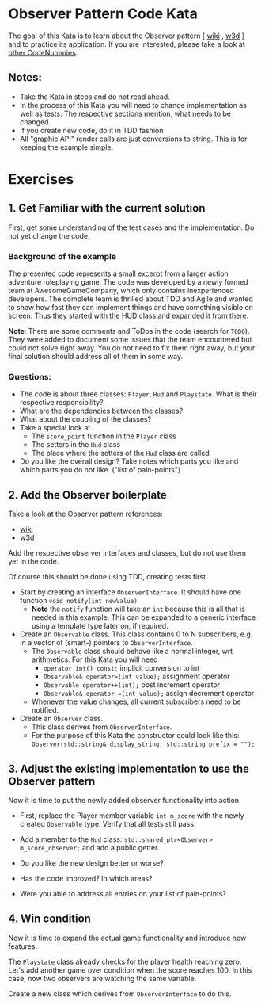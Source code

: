 # Observer Pattern Code Kata

The goal of this Kata is to learn about the Observer pattern [ [wiki](https://en.wikipedia.org/wiki/Observer_pattern)
, [w3d](http://w3sdesign.com/?gr=b07&ugr=proble) ] and to practice its application. If you are interested, please take a
look at [other CodeNummies](https://github.com/Laguna1989/CodeNummies_Overview).

## Notes:

* Take the Kata in steps and do not read ahead.
* In the process of this Kata you will need to change implementation as well as tests. The respective sections mention,
  what needs to be changed.
* If you create new code, do it in TDD fashion
* All "graphic API" render calls are just conversions to string. This is for keeping the example simple.

# Exercises

## 1. Get Familiar with the current solution

First, get some understanding of the test cases and the implementation. Do not yet change the code.

### Background of the example

The presented code represents a small excerpt from a larger action adventure roleplaying game. The code was developed by
a newly formed team at AwesomeGameCompany, which only contains inexperienced developers. The complete team is thrilled
about TDD and Agile and wanted to show how fast they can implement things and have something visible on screen. Thus
they started with the HUD class and expanded it from there.

**Note**: There are some comments and ToDos in the code (search for `TODO`). They were added to document some issues
that the team encountered but could not solve right away. You do not need to fix them right away, but your final
solution should address all of them in some way.

### Questions:

* The code is about three classes: `Player`, `Hud` and `Playstate`. What is their respective responsibility?
* What are the dependencies between the classes?
* What about the coupling of the classes?
* Take a special look at
    * The `score_point` function in the `Player` class
    * The setters in the `Hud` class
    * The place where the setters of the `Hud` class are called
* Do you like the overall design? Take notes which parts you like and which parts you do not like. ("list of
  pain-points")

## 2. Add the Observer boilerplate

Take a look at the Observer pattern references:

* [wiki](https://en.wikipedia.org/wiki/Observer_pattern)
* [w3d](http://w3sdesign.com/?gr=b07&ugr=proble)

Add the respective observer interfaces and classes, but do not use them yet in the code.

Of course this should be done using TDD, creating tests first.

* Start by creating an interface `ObserverInterface`. It should have one function `void notify(int newValue)`
    * **Note** the `notify` function will take an `int` because this is all that is needed in this example. This can be
      expanded to a generic interface using a template type later on, if required.
* Create an `Observable` class. This class contains 0 to N subscribers, e.g. in a vector of (smart-) pointers
  to `ObserverInterface`.
    * The `Observable` class should behave like a normal integer, wrt arithmetics. For this Kata you will need
        * `operator int() const;` implicit conversion to int
        * `Observable& operator=(int value);` assignment operator
        * `Observable operator++(int);` post increment operator
        * `Observable& operator-=(int value);` assign decrement operator
    * Whenever the value changes, all current subscribers need to be notified.
* Create an `Observer` class.
    * This class derives from `ObserverInterface`.
    * For the purpose of this Kata the constructor could look like
      this: `Observer(std::string& display_string, std::string prefix = "");`

## 3. Adjust the existing implementation to use the Observer pattern

Now it is time to put the newly added observer functionality into action.

* First, replace the Player member variable `int m_score` with the newly created `Observable` type. Verify that all
  tests still pass.
* Add a member to the `Hud` class: `std::shared_ptr<Observer> m_score_observer;` and add a public getter.

* Do you like the new design better or worse?
* Has the code improved? In which areas?
* Were you able to address all entries on your list of pain-points?

## 4. Win condition

Now it is time to expand the actual game functionality and introduce new features.

The `Playstate` class already checks for the player health reaching zero. Let's add another game over condition when the
score reaches 100. In this case, now two observers are watching the same variable.

Create a new class which derives from `ObserverInterface` to do this. 

